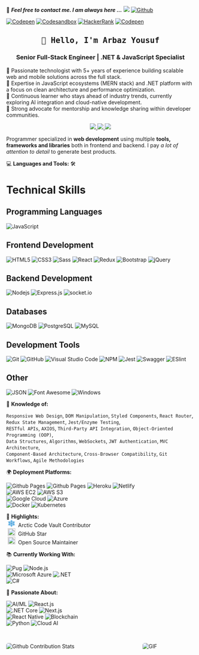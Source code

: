 <!--

## Complete list of github markdown emoji markup
https://gist.github.com/rxaviers/7360908

## technologies Icons 
https://simpleicons.org/

-->
📝 ***Feel free to contact me. I am always here ...*** <img src="https://media.giphy.com/media/WUlplcMpOCEmTGBtBW/giphy.gif" width="30">  [![Github](https://img.shields.io/github/followers/ArbazYousuf?label=Follow%20Me&style=social)](https://github.com/ArbazYousuf)

[![Codepen](https://img.shields.io/badge/Codepen-Ahmad%20Sawalqeh-gray?logo=codepen&logoColor=white&labelColor=black)](https://codepen.io/AhmadSawalqeh)
[![Codesandbox](https://img.shields.io/badge/Codesandbox-Ahmad%20Sawalqeh-gray?logo=codesandbox&logoColor=white&labelColor=black)](https://codesandbox.io/u/Ahmad-Sawalqeh)
[![HackerRank](https://img.shields.io/badge/HackerRank-sawalqa_jo-brightgreen?logo=HackerRank&logoColor=Green&labelColor=black)](https://www.hackerrank.com/sawalqa_jo)
[![Codepen](https://img.shields.io/badge/Codewars-Ahmad%20Sawalqeh-maroon?logo=codewars&logoColor=maroon&labelColor=black)](https://www.codewars.com/users/Ahmad-Sawalqeh)
<!-- [![HitCount](http://hits.dwyl.com/Ahmad-Sawalqeh/Ahmad-Sawalqeh.svg)](http://hits.dwyl.com/Ahmad-Sawalqeh/Ahmad-Sawalqeh) -->

<h2 align="center">
  <samp>
    <strong>👋 Hello, I'm Arbaz Yousuf</strong>
  </samp>
</h2>

<h3 align="center">
  <strong>Senior Full-Stack Engineer | .NET & JavaScript Specialist</strong>
</h3>

<p align="left">
  🔹 Passionate technologist with 5+ years of experience building scalable web and mobile solutions across the full stack.<br>
  🔹 Expertise in JavaScript ecosystems (MERN stack) and .NET platform with a focus on clean architecture and performance optimization.<br>
  🔹 Continuous learner who stays ahead of industry trends, currently exploring AI integration and cloud-native development.<br>
  🔹 Strong advocate for mentorship and knowledge sharing within developer communities.
</p>

<p align="center">
  <a href="https://linkedin.com/in/yourprofile" target="_blank">
    <img src="https://img.shields.io/badge/-LinkedIn-0077B5?style=for-the-badge&logo=linkedin&logoColor=white">
  </a>
  <a href="https://github.com/yourprofile" target="_blank">
    <img src="https://img.shields.io/badge/-GitHub-181717?style=for-the-badge&logo=github&logoColor=white">
  </a>
  <a href="mailto:your.email@example.com">
    <img src="https://img.shields.io/badge/-Email-D14836?style=for-the-badge&logo=gmail&logoColor=white">
  </a>
</p>

Programmer specialized in **web development** using multiple **tools, frameworks and libraries** both in frontend and backend. I pay *a lot of attention to detail* to generate best products.

💻 **Languages and Tools:** 🛠️<br>

# Technical Skills

## Programming Languages
![JavaScript](https://img.shields.io/badge/-JavaScript-000000?style=flat&logo=javascript)

## Frontend Development
![HTML5](https://img.shields.io/badge/-HTML5-000000?style=flat&logo=html5&logoColor=ffffff&labelColor=E34F26)
![CSS3](https://img.shields.io/badge/-CSS3-000000?style=flat&logo=css3&logoColor=ffffff&labelColor=1572B6)
![Sass](https://img.shields.io/badge/-Sass-000000?style=flat&logo=sass&logoColor=ffffff&labelColor=%23CC6699)
![React](https://img.shields.io/badge/-React-000000?style=flat&logo=react)
![Redux](https://img.shields.io/badge/-Redux-000000?style=flat&logo=redux&logoColor=764ABC&labelColor=ffffff)
![Bootstrap](https://img.shields.io/badge/-Bootstrap-000000?style=flat&logo=bootstrap&logoColor=ffffff&labelColor=563D7C)
![jQuery](https://img.shields.io/badge/-jQuery-000000?style=flat&logo=jQuery&logoColor=0769AD&labelColor=ffffff)

## Backend Development
![Nodejs](https://img.shields.io/badge/-Nodejs-000000?style=flat&logo=Node.js)
![Express.js](https://img.shields.io/badge/-Express.js-000000?style=flat&logo=express&logoColor=ffffff&labelColor=000000)
![socket.io](https://img.shields.io/badge/-Socket.Io-000000?style=flat&logo=socket.io&logoColor=000000&labelColor=ffffff)

## Databases
![MongoDB](https://img.shields.io/badge/-MongoDB-000000?style=flat&logo=mongodb&labelColor=ffffff)
![PostgreSQL](https://img.shields.io/badge/-PostgreSQL-000000?style=flat&logo=postgresql&logoColor=ffffff&labelColor=336791)
![MySQL](https://img.shields.io/badge/-MySQL-000000?style=flat&logo=mysql&labelColor=ffffff)

## Development Tools
![Git](https://img.shields.io/badge/-Git-000000?style=flat&logo=git&logoColor=F05032&labelColor=ffffff)
![GitHub](https://img.shields.io/badge/-GitHub-000000?style=flat&logo=github&logoColor=000000&labelColor=ffffff)
![Visual Studio Code](https://img.shields.io/badge/-VSCode-000000?style=flat&logo=visual-studio-code&labelColor=007ACC)
![NPM](https://img.shields.io/badge/-npm-000000?style=flat&logo=npm&labelColor=ffffff)
![Jest](https://img.shields.io/badge/-Jest-000000?style=flat&logo=Jest&logoColor=C21325&labelColor=ffffff)
![Swagger](https://img.shields.io/badge/-Swagger-000000?style=flat&logo=swagger)
![ESlint](https://img.shields.io/badge/-ESlint-000000?style=flat&logo=ESlint&labelColor=4B32C3)

## Other
![JSON](https://img.shields.io/badge/-JSON-000000?style=flat&logo=JSON&logoColor=000000&labelColor=ffffff)
![Font Awesome](https://img.shields.io/badge/-font%20awesome-000000?style=flat&logo=font-awesome&logoColor=339AF0&labelColor=ffffff)
![Windows](https://img.shields.io/badge/-Windows-000000?style=flat&logo=windows&logoColor=ffffff&labelColor=0078D6)


🧐 **Knowledge of:**  

`Responsive Web Design`, `DOM Manipulation`, `Styled Components`, `React Router`, `Redux State Management`, `Jest/Enzyme Testing`,  
`RESTful APIs`, `AXIOS`, `Third-Party API Integration`, `Object-Oriented Programming (OOP)`,  
`Data Structures`, `Algorithms`, `WebSockets`, `JWT Authentication`, `MVC Architecture`,  
`Component-Based Architecture`, `Cross-Browser Compatibility`, `Git Workflows`, `Agile Methodologies`


🌍 **Deployment Platforms:**  

<img alt="Github Pages" width="20px" height="20px" src="https://techcrunch.com/wp-content/uploads/2010/07/github-logo.png" /> ![Github Pages](https://img.shields.io/badge/-Github%20Pages-000000?style=flat&logo=github-pages) 
![Heroku](https://img.shields.io/badge/-Heroku-000000?style=flat&logo=heroku&labelColor=430098) 
![Netlify](https://img.shields.io/badge/-Netlify-000000?style=flat&logo=netlify&labelColor=000000)  
![AWS EC2](https://img.shields.io/badge/-AWS%20EC2-000000?style=flat&logo=amazon-aws&labelColor=FF9900) 
![AWS S3](https://img.shields.io/badge/-AWS%20S3-000000?style=flat&logo=amazon-s3&labelColor=569A31)  
![Google Cloud](https://img.shields.io/badge/-Google%20Cloud-000000?style=flat&logo=google-cloud&labelColor=4285F4) 
![Azure](https://img.shields.io/badge/-Azure-000000?style=flat&logo=microsoft-azure&labelColor=0078D4)  
![Docker](https://img.shields.io/badge/-Docker-000000?style=flat&logo=docker&labelColor=2496ED) 
![Kubernetes](https://img.shields.io/badge/-Kubernetes-000000?style=flat&logo=kubernetes&labelColor=326CE5)

🚩 **Highlights:**  
&nbsp;<img src='https://raw.githubusercontent.com/acervenky/animated-github-badges/master/assets/acbadge.gif' width="20" height="20">&nbsp;&nbsp;<span>Arctic Code Vault Contributor</span>  
&nbsp;<img src='https://img.icons8.com/fluency/48/github.png' width="20" height="20">&nbsp;&nbsp;<span>GitHub Star</span>  
&nbsp;<img src='https://cdn-icons-png.flaticon.com/512/2111/2111628.png' width="20" height="20">&nbsp;&nbsp;<span>Open Source Maintainer</span>

📚 **Currently Working With:**  

![Pug](https://img.shields.io/badge/-Pug-000000?style=flat&logo=pug&logoColor=A86454&labelColor=ffffff)
![Node.js](https://img.shields.io/badge/-Node.js-000000?style=flat&logo=node.js&logoColor=339933&labelColor=ffffff)  
![Microsoft Azure](https://img.shields.io/badge/-Azure-000000?style=flat&logo=microsoft-azure&logoColor=0089D6&labelColor=ffffff)
![.NET](https://img.shields.io/badge/-.NET-000000?style=flat&logo=.net&logoColor=512BD4&labelColor=ffffff)  
![C#](https://img.shields.io/badge/-C%23-000000?style=flat&logo=c-sharp&logoColor=239120&labelColor=ffffff)

🤖 **Passionate About:**  

![AI/ML](https://img.shields.io/badge/-AI%2FML-000000?style=flat&logo=tensorflow&logoColor=FF6F00&labelColor=ffffff)
![React.js](https://img.shields.io/badge/-React.js-000000?style=flat&logo=react&logoColor=61DAFB&labelColor=000000)  
![.NET Core](https://img.shields.io/badge/-.NET%20Core-000000?style=flat&logo=.net&logoColor=512BD4&labelColor=ffffff)
![Next.js](https://img.shields.io/badge/-Next.js-000000?style=flat&logo=next.js&logoColor=000000&labelColor=ffffff)  
![React Native](https://img.shields.io/badge/-React%20Native-000000?style=flat&logo=react&labelColor=000000)
![Blockchain](https://img.shields.io/badge/-Blockchain-000000?style=flat&logo=hyperledger&logoColor=2F3134&labelColor=ffffff)  
![Python](https://img.shields.io/badge/-Python-000000?style=flat&logo=python&logoColor=3776AB&labelColor=ffffff)
![Cloud AI](https://img.shields.io/badge/-Cloud%20AI-000000?style=flat&logo=google-cloud&logoColor=4285F4&labelColor=ffffff)

<!-- ✅  **GitHub Extra Pins**

[![ReadMe Card](https://github-readme-stats.vercel.app/api/pin/?username=ahmad-sawalqeh&repo=my_resume)](https://github.com/ahmad-sawalqeh/my_resume) -->

</br>
<p style="display: flex; justify-contect: space-between;">
<img style="border-radius: 5px; margin-bottom: 5px" alt="Github Contribution Stats" width="330px" height="240px" src="https://github-contribution-stats.vercel.app/api/?username=ArbazYousuf" />
<img style="border-radius: 5px; margin: 0 0 5px 35px;" alt="GIF" width="320px" height="240px" src="https://miro.medium.com/max/875/1*Urc28sbnORGOW5oyohQ06g.gif" />
</p>
